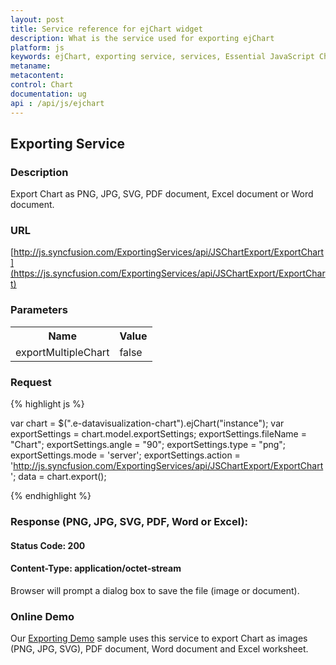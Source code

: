 ```yaml
---
layout: post
title: Service reference for ejChart widget
description: What is the service used for exporting ejChart
platform: js
keywords: ejChart, exporting service, services, Essential JavaScript Chart, Excel exporting, PDF exporting, Export to word, Export to SVG
metaname:
metacontent:
control: Chart
documentation: ug
api : /api/js/ejchart
---
```


## Exporting Service

### Description

Export Chart as PNG, JPG, SVG, PDF document, Excel document or Word document.

### URL

[http://js.syncfusion.com/ExportingServices/api/JSChartExport/ExportChart](https://js.syncfusion.com/ExportingServices/api/JSChartExport/ExportChart)

### Parameters
<table>
<tr>
    <th>Name</th>
    <th>Value</th>
</tr>
<tr>
    <td>exportMultipleChart</td>
	<td>false</td>
</tr>
</table>

### Request

{% highlight js %}
 
var chart = $(".e-datavisualization-chart").ejChart("instance");
var exportSettings = chart.model.exportSettings;
exportSettings.fileName = "Chart";
exportSettings.angle = "90";
exportSettings.type = "png";
exportSettings.mode = 'server';
exportSettings.action = 'http://js.syncfusion.com/ExportingServices/api/JSChartExport/ExportChart';
data = chart.export();

{% endhighlight %}

### Response (PNG, JPG, SVG, PDF, Word or Excel):

#### Status Code: 200

#### Content-Type: application/octet-stream

Browser will prompt a dialog box to save the file (image or document).

### Online Demo

Our [Exporting Demo](https://ej2.syncfusion.com/home/#!/azure/chart/export) sample uses this service to export Chart as images (PNG, JPG, SVG), PDF document, Word document and Excel worksheet.



